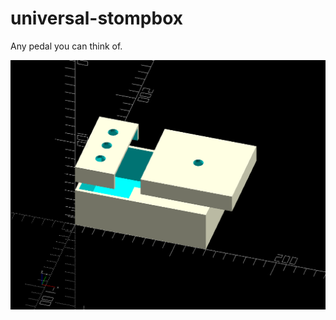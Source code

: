# universal-stompbox
Any pedal you can think of.

![preview render of stompbox parts](overview_render.png)
